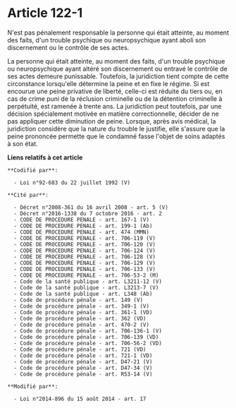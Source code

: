 # Article 122-1

N'est pas pénalement responsable la personne qui était atteinte, au moment des faits, d'un trouble psychique ou
neuropsychique ayant aboli son discernement ou le contrôle de ses actes.

La personne qui était atteinte, au moment des faits, d'un trouble psychique ou neuropsychique ayant altéré son discernement
ou entravé le contrôle de ses actes demeure punissable. Toutefois, la juridiction tient compte de cette circonstance
lorsqu'elle détermine la peine et en fixe le régime. Si est encourue une peine privative de liberté, celle-ci est réduite du
tiers ou, en cas de crime puni de la réclusion criminelle ou de la détention criminelle à perpétuité, est ramenée à trente
ans. La juridiction peut toutefois, par une décision spécialement motivée en matière correctionnelle, décider de ne pas
appliquer cette diminution de peine. Lorsque, après avis médical, la juridiction considère que la nature du trouble le
justifie, elle s'assure que la peine prononcée permette que le condamné fasse l'objet de soins adaptés à son état.

**Liens relatifs à cet article**

	**Codifié par**:

	  - Loi n°92-683 du 22 juillet 1992 (V)

	**Cité par**:

	  - Décret n°2008-361 du 16 avril 2008 - art. 5 (V)
	  - Décret n°2016-1338 du 7 octobre 2016 - art. 2
	  - CODE DE PROCEDURE PENALE - art. 167-1 (V)
	  - CODE DE PROCEDURE PENALE - art. 199-1 (Ab)
	  - CODE DE PROCEDURE PENALE - art. 474 (MMN)
	  - CODE DE PROCEDURE PENALE - art. 706-119 (V)
	  - CODE DE PROCEDURE PENALE - art. 706-120 (V)
	  - CODE DE PROCEDURE PENALE - art. 706-124 (V)
	  - CODE DE PROCEDURE PENALE - art. 706-128 (V)
	  - CODE DE PROCEDURE PENALE - art. 706-129 (V)
	  - CODE DE PROCEDURE PENALE - art. 706-133 (V)
	  - CODE DE PROCEDURE PENALE - art. 706-53-2 (M)
	  - Code de la santé publique - art. L3211-12 (V)
	  - Code de la santé publique - art. L3213-7 (V)
	  - Code de la santé publique - art. L348 (Ab)
	  - Code de procédure pénale - art. 149 (V)
	  - Code de procédure pénale - art. 349-1 (V)
	  - Code de procédure pénale - art. 361-1 (VD)
	  - Code de procédure pénale - art. 362 (VD)
	  - Code de procédure pénale - art. 470-2 (V)
	  - Code de procédure pénale - art. 706-136-1 (V)
	  - Code de procédure pénale - art. 706-139 (VD)
	  - Code de procédure pénale - art. 706-56-2 (VD)
	  - Code de procédure pénale - art. 721 (VD)
	  - Code de procédure pénale - art. 721-1 (VD)
	  - Code de procédure pénale - art. D47-21 (V)
	  - Code de procédure pénale - art. D47-34 (V)
	  - Code de procédure pénale - art. R53-14 (V)

	**Modifié par**:

	  - Loi n°2014-896 du 15 août 2014 - art. 17
